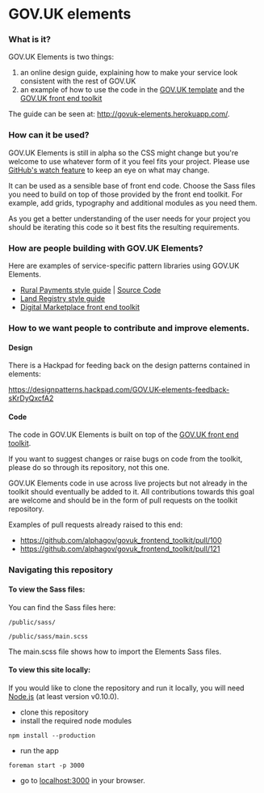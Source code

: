 GOV.UK elements
===============

### What is it?

GOV.UK Elements is two things:

1. an online design guide, explaining how to make your service look consistent with the rest of GOV.UK
2. an example of how to use the code in the [GOV.UK template](https://github.com/alphagov/govuk_template) and the [GOV.UK front end toolkit](https://github.com/alphagov/govuk_frontend_toolkit)

The guide can be seen at: http://govuk-elements.herokuapp.com/.

### How can it be used?

GOV.UK Elements is still in alpha so the CSS might change but you're welcome to use whatever form of it you feel fits your project. Please use [GitHub's watch feature](https://help.github.com/articles/watching-repositories) to keep an eye on what may change.

It can be used as a sensible base of front end code. Choose the Sass files you need to build on top of those provided by the front end toolkit. For example, add grids, typography and additional modules as you need them.

As you get a better understanding of the user needs for your project you should be iterating this code so it best fits the resulting requirements.

### How are people building with GOV.UK Elements?

Here are examples of service-specific pattern libraries using GOV.UK Elements.

* [Rural Payments style guide](http://rural-payments-styleguide.herokuapp.com) | [Source Code](https://github.com/Defra/rural-payments-styleguide/)
* [Land Registry style guide](http://styleguide.landregistryconcept.co.uk/)
* [Digital Marketplace front end toolkit](http://alphagov.github.io/digitalmarketplace-frontend-toolkit/)

###  How to we want people to contribute and improve elements.

#### Design

There is a Hackpad for feeding back on the design patterns contained in elements:

https://designpatterns.hackpad.com/GOV.UK-elements-feedback-sKrDyQxcfA2

#### Code

The code in GOV.UK Elements is built on top of the [GOV.UK front end toolkit](https://github.com/alphagov/govuk_frontend_toolkit).

If you want to suggest changes or raise bugs on code from the toolkit, please do so through its repository, not this one.

GOV.UK Elements code in use across live projects but not already in the toolkit should eventually be added to it. All contributions towards this goal are welcome and should be in the form of pull requests on the toolkit repository.

Examples of pull requests already raised to this end:

- https://github.com/alphagov/govuk_frontend_toolkit/pull/100
- https://github.com/alphagov/govuk_frontend_toolkit/pull/121

### Navigating this repository

#### To view the Sass files:

You can find the Sass files here:

```
/public/sass/
```

```
/public/sass/main.scss
```

The main.scss file shows how to import the Elements Sass files.

#### To view this site locally:

If you would like to clone the repository and run it locally,
you will need [Node.js](http://nodejs.org/) (at least version v0.10.0).

* clone this repository
* install the required node modules
```
npm install --production
```
* run the app
```
foreman start -p 3000
```
* go to [localhost:3000](http://localhost:3000) in your browser.
